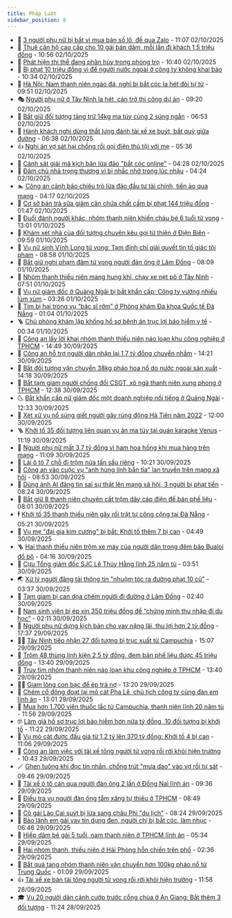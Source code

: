 ```yaml
---
title: Pháp Luật
sidebar_position: 8
---
```


<!-- dantri-phap-luat:START -->
- 🌊 [3 người phụ nữ bị bắt vì mua bán số lô, đề qua Zalo](https://dantri.com.vn/phap-luat/3-nguoi-phu-nu-bi-bat-vi-mua-ban-so-lo-de-qua-zalo-20251002175045179.htm) - 11:07 02/10/2025
- 🐲 [Thuê căn hộ cao cấp cho 10 gái bán dâm, mỗi lần đi khách 1,5 triệu đồng](https://dantri.com.vn/phap-luat/thue-can-ho-cao-cap-cho-10-gai-ban-dam-moi-lan-di-khach-15-trieu-dong-20251002174349684.htm) - 10:56 02/10/2025
- 🌁 [Phát hiện thi thể đang phân hủy trong phòng trọ](https://dantri.com.vn/phap-luat/phat-hien-thi-the-dang-phan-huy-trong-phong-tro-20251002172458948.htm) - 10:40 02/10/2025
- 🎃 [Bị phạt 10 triệu đồng vì để người nước ngoài ở công ty không khai báo](https://dantri.com.vn/phap-luat/bi-phat-10-trieu-dong-vi-de-nguoi-nuoc-ngoai-o-cong-ty-khong-khai-bao-20251002173013095.htm) - 10:34 02/10/2025
- 🦅 [Hà Nội: Nam thanh niên ngáo đá, nghĩ bị bắt cóc la hét đòi tự tử](https://dantri.com.vn/phap-luat/ha-noi-nam-thanh-nien-ngao-da-nghi-bi-bat-coc-la-het-doi-tu-tu-20251002163500225.htm) - 09:51 02/10/2025
- 🎭 [Người phụ nữ ở Tây Ninh la hét, cản trở thi công dự án](https://dantri.com.vn/phap-luat/nguoi-phu-nu-o-tay-ninh-la-het-can-tro-thi-cong-du-an-20251002161213475.htm) - 09:20 02/10/2025
- 🤗 [Bắt giữ đối tượng tàng trữ 14kg ma túy cùng 2 súng ngắn](https://dantri.com.vn/phap-luat/bat-giu-doi-tuong-tang-tru-14kg-ma-tuy-cung-2-sung-ngan-20251002133347766.htm) - 06:53 02/10/2025
- 🚀 [Hành khách nghi dùng thắt lưng đánh tài xế xe buýt, bắt quỳ giữa đường](https://dantri.com.vn/phap-luat/hanh-khach-nghi-dung-that-lung-danh-tai-xe-xe-buyt-bat-quy-giua-duong-20251002122852709.htm) - 06:38 02/10/2025
- 👍 [Nghi án vợ sát hại chồng rồi gọi điện thú tội với mẹ](https://dantri.com.vn/phap-luat/nghi-an-vo-sat-hai-chong-roi-goi-dien-thu-toi-voi-me-20251002121028809.htm) - 05:36 02/10/2025
- 🧐 [Cảnh sát giải mã kịch bản lừa đảo &quot;bắt cóc online&quot;](https://dantri.com.vn/phap-luat/canh-sat-giai-ma-kich-ban-lua-dao-bat-coc-online-20251002103806238.htm) - 04:28 02/10/2025
- 🫶 [Đâm chủ nhà trọng thương vì bị nhắc nhở trong lúc nhậu](https://dantri.com.vn/phap-luat/dam-chu-nha-trong-thuong-vi-bi-nhac-nho-trong-luc-nhau-20251002110606108.htm) - 04:24 02/10/2025
- 🏊 [Công an cảnh báo chiêu trò lừa đảo đầu tư tài chính, tiền ảo qua mạng](https://dantri.com.vn/phap-luat/cong-an-canh-bao-chieu-tro-lua-dao-dau-tu-tai-chinh-tien-ao-qua-mang-20251002105557388.htm) - 04:17 02/10/2025
- 🌋 [Cơ sở bán trà sữa giảm cân chứa chất cấm bị phạt 144 triệu đồng](https://dantri.com.vn/phap-luat/co-so-ban-tra-sua-giam-can-chua-chat-cam-bi-phat-144-trieu-dong-20251002084433682.htm) - 01:47 02/10/2025
- 👹 [Đuổi đánh người khác, nhóm thanh niên khiến cháu bé 6 tuổi tử vong](https://dantri.com.vn/phap-luat/duoi-danh-nguoi-khac-nhom-thanh-nien-khien-chau-be-6-tuoi-tu-vong-20251001195258006.htm) - 13:01 01/10/2025
- 🫣 [Khám xét nhà của đối tượng chuyên kêu gọi từ thiện ở Điện Biên](https://dantri.com.vn/phap-luat/kham-xet-nha-cua-doi-tuong-chuyen-keu-goi-tu-thien-o-dien-bien-20251001165525712.htm) - 09:59 01/10/2025
- 🎃 [Vụ nữ sinh Vĩnh Long tử vong: Tạm đình chỉ giải quyết tin tố giác tội phạm](https://dantri.com.vn/phap-luat/vu-nu-sinh-vinh-long-tu-vong-tam-dinh-chi-giai-quyet-tin-to-giac-toi-pham-20251001121431317.htm) - 08:58 01/10/2025
- 🌝 [Bắt giữ nghi phạm đâm tử vong người đàn ông ở Lâm Đồng](https://dantri.com.vn/phap-luat/bat-giu-nghi-pham-dam-tu-vong-nguoi-dan-ong-o-lam-dong-20251001145319176.htm) - 08:09 01/10/2025
- 🚀 [Nhóm thanh thiếu niên mang hung khí, chạy xe nẹt pô ở Tây Ninh](https://dantri.com.vn/phap-luat/nhom-thanh-thieu-nien-mang-hung-khi-chay-xe-net-po-o-tay-ninh-20251001143027052.htm) - 07:51 01/10/2025
- 🥷 [Vụ nữ giám đốc ở Quảng Ngãi bị bắt khẩn cấp: Công ty vướng nhiều lùm xùm](https://dantri.com.vn/phap-luat/vu-nu-giam-doc-o-quang-ngai-bi-bat-khan-cap-cong-ty-vuong-nhieu-lum-xum-20251001094526235.htm) - 03:26 01/10/2025
- 👺 [Tìm bị hại trong vụ “bác sĩ rởm” ở Phòng khám Đa khoa Quốc tế Đà Nẵng](https://dantri.com.vn/phap-luat/tim-bi-hai-trong-vu-bac-si-rom-o-phong-kham-da-khoa-quoc-te-da-nang-20251001075645850.htm) - 01:04 01/10/2025
- 🪜 [Chủ phòng khám lập khống hồ sơ bệnh án trục lợi bảo hiểm y tế](https://dantri.com.vn/phap-luat/chu-phong-kham-lap-khong-ho-so-benh-an-truc-loi-bao-hiem-y-te-20251001072227650.htm) - 00:34 01/10/2025
- 🦄 [Công an lấy lời khai nhóm thanh thiếu niên náo loạn khu công nghiệp ở TPHCM](https://dantri.com.vn/phap-luat/cong-an-lay-loi-khai-nhom-thanh-thieu-nien-nao-loan-khu-cong-nghiep-o-tphcm-20250930211755185.htm) - 14:49 30/09/2025
- 🦍 [Công an hỗ trợ người dân nhận lại 1,7 tỷ đồng chuyển nhầm](https://dantri.com.vn/phap-luat/cong-an-ho-tro-nguoi-dan-nhan-lai-17-ty-dong-chuyen-nham-20250930203645654.htm) - 14:21 30/09/2025
- 🌁 [Bắt đối tượng vận chuyển 38kg pháo hoa nổ do nước ngoài sản xuất](https://dantri.com.vn/phap-luat/bat-doi-tuong-van-chuyen-38kg-phao-hoa-no-do-nuoc-ngoai-san-xuat-20250930202657040.htm) - 14:18 30/09/2025
- 💯 [Bắt tạm giam người chống đối CSGT, xô ngã thanh niên xung phong ở TPHCM](https://dantri.com.vn/phap-luat/bat-tam-giam-nguoi-chong-doi-csgt-xo-nga-thanh-nien-xung-phong-o-tphcm-20250930192216764.htm) - 12:38 30/09/2025
- 🌜 [Bắt khẩn cấp nữ giám đốc một doanh nghiệp nổi tiếng ở Quảng Ngãi](https://dantri.com.vn/phap-luat/bat-khan-cap-nu-giam-doc-mot-doanh-nghiep-noi-tieng-o-quang-ngai-20250930191626172.htm) - 12:33 30/09/2025
- 👹 [Xét xử vụ nổ súng giết người gây rúng động Hà Tiên năm 2022](https://dantri.com.vn/phap-luat/xet-xu-vu-no-sung-giet-nguoi-gay-rung-dong-ha-tien-nam-2022-20250930172547038.htm) - 12:00 30/09/2025
- 🪜 [Khởi tố 35 đối tượng liên quan vụ án ma túy tại quán karaoke Venus](https://dantri.com.vn/phap-luat/khoi-to-35-doi-tuong-lien-quan-vu-an-ma-tuy-tai-quan-karaoke-venus-20250930173404832.htm) - 11:19 30/09/2025
- 🦩 [Người phụ nữ mất 3,7 tỷ đồng vì ham hoa hồng khi mua hàng trên mạng](https://dantri.com.vn/phap-luat/nguoi-phu-nu-mat-37-ty-dong-vi-ham-hoa-hong-khi-mua-hang-tren-mang-20250930133923338.htm) - 11:09 30/09/2025
- 💂 [Lái ô tô 7 chỗ đi trộm nửa tấn sầu riêng](https://dantri.com.vn/phap-luat/lai-o-to-7-cho-di-trom-nua-tan-sau-rieng-20250930154404759.htm) - 10:21 30/09/2025
- 💃 [Công an vào cuộc vụ &quot;anh hùng lính bắn tỉa&quot; lan truyền trên mạng xã hội](https://dantri.com.vn/phap-luat/cong-an-vao-cuoc-vu-anh-hung-linh-ban-tia-lan-truyen-tren-mang-xa-hoi-20250930124441477.htm) - 08:53 30/09/2025
- 🧐 [Dùng ảnh AI đăng tin sai sự thật lên mạng xã hội, 3 người bị phạt tiền](https://dantri.com.vn/phap-luat/dung-anh-ai-dang-tin-sai-su-that-len-mang-xa-hoi-3-nguoi-bi-phat-tien-20250930151439196.htm) - 08:24 30/09/2025
- 🤗 [Bắt giữ 8 thanh niên chuyên cắt trộm dây cáp điện để bán phế liệu](https://dantri.com.vn/phap-luat/bat-giu-8-thanh-nien-chuyen-cat-trom-day-cap-dien-de-ban-phe-lieu-20250930143356821.htm) - 08:01 30/09/2025
- 🕴 [Khởi tố 35 thanh thiếu niên gây rối trật tự công cộng tại Đà Nẵng](https://dantri.com.vn/phap-luat/khoi-to-35-thanh-thieu-nien-gay-roi-trat-tu-cong-cong-tai-da-nang-20250930110728119.htm) - 05:21 30/09/2025
- 🐎 [Vụ mẹ &quot;đại gia kim cương&quot; bị bắt: Khởi tố thêm 7 bị can](https://dantri.com.vn/phap-luat/vu-me-dai-gia-kim-cuong-bi-bat-khoi-to-them-7-bi-can-20250930114328346.htm) - 04:49 30/09/2025
- 🪜 [Hai thanh thiếu niên trộm xe máy của người dân trong đêm bão Bualoi đổ bộ](https://dantri.com.vn/phap-luat/hai-thanh-thieu-nien-trom-xe-may-cua-nguoi-dan-trong-dem-bao-bualoi-do-bo-20250930090753775.htm) - 04:16 30/09/2025
- 🤭 [Cựu Tổng giám đốc SJC Lê Thúy Hằng lĩnh 25 năm tù](https://dantri.com.vn/phap-luat/cuu-tong-giam-doc-sjc-le-thuy-hang-linh-25-nam-tu-20250930103850084.htm) - 03:51 30/09/2025
- 🌏 [Xử lý người đăng tải thông tin &quot;nhuộm tóc ra đường phạt 10 củ&quot;](https://dantri.com.vn/phap-luat/xu-ly-nguoi-dang-tai-thong-tin-nhuom-toc-ra-duong-phat-10-cu-20250930100146909.htm) - 03:37 30/09/2025
- 🎃 [Tạm giam bị can dọa chém người đi đường ở Lâm Đồng](https://dantri.com.vn/phap-luat/tam-giam-bi-can-doa-chem-nguoi-di-duong-o-lam-dong-20250930090421312.htm) - 02:40 30/09/2025
- 🗽 [Nam sinh viên bị ép xin 350 triệu đồng để “chứng minh thu nhập đi du học”](https://dantri.com.vn/phap-luat/nam-sinh-vien-bi-ep-xin-350-trieu-dong-de-chung-minh-thu-nhap-di-du-hoc-20250930082703644.htm) - 02:11 30/09/2025
- 🌁 [Người phụ nữ dựng kịch bản cho vay nặng lãi, thu lợi hơn 2 tỷ đồng](https://dantri.com.vn/phap-luat/nguoi-phu-nu-dung-kich-ban-cho-vay-nang-lai-thu-loi-hon-2-ty-dong-20250929195827331.htm) - 17:37 29/09/2025
- 🧑‍💻 [Tây Ninh tiếp nhận 27 đối tượng bị trục xuất từ Campuchia](https://dantri.com.vn/phap-luat/tay-ninh-tiep-nhan-27-doi-tuong-bi-truc-xuat-tu-campuchia-20250929205947520.htm) - 15:07 29/09/2025
- 🌮 [Trộm 48 thùng linh kiện 2,5 tỷ đồng, đem bán phế liệu được 45 triệu đồng](https://dantri.com.vn/phap-luat/trom-48-thung-linh-kien-25-ty-dong-dem-ban-phe-lieu-duoc-45-trieu-dong-20250929191727315.htm) - 13:40 29/09/2025
- 🤗 [Truy tìm nhóm thanh niên náo loạn khu công nghiệp ở TPHCM](https://dantri.com.vn/phap-luat/truy-tim-nhom-thanh-nien-nao-loan-khu-cong-nghiep-o-tphcm-20250929195436614.htm) - 13:40 29/09/2025
- 👨‍🏫 [Giam lỏng con bạc để ép trả nợ](https://dantri.com.vn/phap-luat/giam-long-con-bac-de-ep-tra-no-20250929193510276.htm) - 13:20 29/09/2025
- 🎉 [Chém cổ đông đoạt lại mỏ cát Pha Lê, chủ tịch công ty cùng đàn em lĩnh án](https://dantri.com.vn/phap-luat/chem-co-dong-doat-lai-mo-cat-pha-le-chu-tich-cong-ty-cung-dan-em-linh-an-20250929191905174.htm) - 13:01 29/09/2025
- 🤗 [Mua hơn 1.700 viên thuốc lắc từ Campuchia, thanh niên lĩnh 20 năm tù](https://dantri.com.vn/phap-luat/mua-hon-1700-vien-thuoc-lac-tu-campuchia-thanh-nien-linh-20-nam-tu-20250929174814723.htm) - 11:56 29/09/2025
- 🤓 [Làm giả hồ sơ trục lợi bảo hiểm hơn nửa tỷ đồng, 10 đối tượng bị khởi tố](https://dantri.com.vn/phap-luat/lam-gia-ho-so-truc-loi-bao-hiem-hon-nua-ty-dong-10-doi-tuong-bi-khoi-to-20250929175305215.htm) - 11:22 29/09/2025
- 👹 [Vụ mỏ cát được đấu giá từ 1,2 tỷ lên 370 tỷ đồng: Khởi tố 4 bị can](https://dantri.com.vn/phap-luat/vu-mo-cat-duoc-dau-gia-tu-12-ty-len-370-ty-dong-khoi-to-4-bi-can-20250929171844272.htm) - 11:06 29/09/2025
- 🐘 [Công an làm việc với tài xế tông người tử vong rồi rời khỏi hiện trường](https://dantri.com.vn/phap-luat/cong-an-lam-viec-voi-tai-xe-tong-nguoi-tu-vong-roi-roi-khoi-hien-truong-20250929170125153.htm) - 10:43 29/09/2025
- 🪄 [Ghen tuông khi đọc tin nhắn, chồng trút &quot;mưa dao&quot; vào vợ rồi tự sát](https://dantri.com.vn/phap-luat/ghen-tuong-khi-doc-tin-nhan-chong-trut-mua-dao-vao-vo-roi-tu-sat-20250929163504814.htm) - 09:46 29/09/2025
- 💄 [Tài xế ô tô cán qua người đàn ông 2 lần ở Đồng Nai lĩnh án](https://dantri.com.vn/phap-luat/tai-xe-o-to-can-qua-nguoi-dan-ong-2-lan-o-dong-nai-linh-an-20250929162309131.htm) - 09:36 29/09/2025
- 🐎 [Điều tra vụ người đàn ông tẩm xăng tự thiêu ở TPHCM](https://dantri.com.vn/phap-luat/dieu-tra-vu-nguoi-dan-ong-tam-xang-tu-thieu-o-tphcm-20250929153024782.htm) - 08:49 29/09/2025
- 💯 [Cô gái Lào Cai suýt bị lừa sang châu Phi &quot;du lịch&quot;](https://dantri.com.vn/phap-luat/co-gai-lao-cai-suyt-bi-lua-sang-chau-phi-du-lich-20250929151650066.htm) - 08:24 29/09/2025
- 💯 [Bảo lãnh em gái vay tín dụng đen, người chị bị bắt cóc, làm nhục](https://dantri.com.vn/phap-luat/bao-lanh-em-gai-vay-tin-dung-den-nguoi-chi-bi-bat-coc-lam-nhuc-20250929130840227.htm) - 06:46 29/09/2025
- 🌈 [Hiếp dâm bé gái 5 tuổi, nam thanh niên ở TPHCM lĩnh án](https://dantri.com.vn/phap-luat/hiep-dam-be-gai-5-tuoi-nam-thanh-nien-o-tphcm-linh-an-20250929114108573.htm) - 05:34 29/09/2025
- 🧠 [Hai nhóm thanh, thiếu niên ở Hải Phòng hỗn chiến trên phố](https://dantri.com.vn/phap-luat/hai-nhom-thanh-thieu-nien-o-hai-phong-hon-chien-tren-pho-20250929091251919.htm) - 02:36 29/09/2025
- 🌈 [Bắt quả tang nhóm thanh niên vận chuyển hơn 100kg pháo nổ từ Trung Quốc](https://dantri.com.vn/phap-luat/bat-qua-tang-nhom-thanh-nien-van-chuyen-hon-100kg-phao-no-tu-trung-quoc-20250929075000750.htm) - 01:09 29/09/2025
- 👍 [Tài xế xe bán tải tông người tử vong rồi rời khỏi hiện trường](https://dantri.com.vn/phap-luat/tai-xe-xe-ban-tai-tong-nguoi-tu-vong-roi-roi-khoi-hien-truong-20250928131449431.htm) - 11:58 28/09/2025
- 🎓 [Vụ 20 người dàn cảnh cướp trước cổng chùa ở An Giang: Bắt thêm 3 đối tượng](https://dantri.com.vn/phap-luat/vu-20-nguoi-dan-canh-cuop-truoc-cong-chua-o-an-giang-bat-them-3-doi-tuong-20250928180716110.htm) - 11:24 28/09/2025<!-- dantri-phap-luat:END -->

